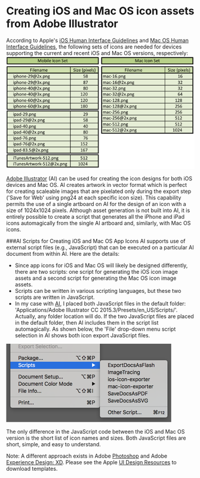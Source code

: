 # Creating iOS and Mac OS icon assets from Adobe Illustrator

According to Apple's [iOS Human Interface Guidelines](https://developer.apple.com/library/ios/documentation/UserExperience/Conceptual/MobileHIG/IconMatrix.html#//apple_ref/doc/uid/TP40006556-CH27-SW1) and [Mac OS Human Interface Guidelines](https://developer.apple.com/library/mac/documentation/UserExperience/Conceptual/OSXHIGuidelines/Gallery.html#//apple_ref/doc/uid/20000957-CH88-SW1), the following sets of icons are needed for devices supporting the current and recent iOS and Mac OS versions, respectively:
![iOS and Mac OS app icon sizes](https://github.com/CaryChamplin/CreatingIconsFromAI/blob/master/icon-sizes-table.png)

[Adobe Illustrator](http://www.adobe.com/products/illustrator.html) (AI) can be used for creating the icon designs for both iOS devices and Mac OS. AI creates artwork in vector format which is perfect for creating scaleable images that are pixelated only during the export step ('Save for Web' using png24 at each specific icon size). This capability permits the use of a single artboard on AI for the design of an icon with a size of 1024x1024 pixels. Although asset generation is not built into AI, it is entirely possible to create a script that generates all the iPhone and iPad icons automagically from the single AI artboard and, similarly, with Mac OS icons.

###AI Scripts for Creating iOS and Mac OS App Icons
AI supports use of external script files (e.g., JavaScript) that can be executed on a particular AI document from within AI. Here are the details:

- Since app icons for iOS and Mac OS will likely be designed differently, there are two scripts: one script for generating the iOS icon image assets and a second script for generating the Mac OS icon image assets.
- Scripts can be written in various scripting languages, but these two scripts are written in JavaScript.
- In my case with [AI](http://www.adobe.com/products/illustrator.html), I placed both JavaScript files in the default folder: 'Applications/Adobe Illustrator CC 2015.3/Presets/en_US/Scripts/'. Actually, any folder location will do. If the two JavaScript files are placed in the default folder, then AI includes them in the script list automagically. As shown below, the 'File' drop-down menu script selection in AI shows both icon export JavaScript files.

![Pull-down menu for AI scripts](https://github.com/CaryChamplin/CreatingIconsFromAI/blob/master/ai_file-scripts.png)

The only difference in the JavaScript code between the iOS and Mac OS version is the short list of icon names and sizes. Both JavaScript files are short, simple, and easy to understand.

Note: A different approach exists in Adobe [Photoshop](https://www.adobe.com/products/photoshop.html) and Adobe [Experience Design: XD](http://www.adobe.com/products/experience-design.html). Please see the Apple [UI Design Resources](https://developer.apple.com/design/resources) to download templates.
 

